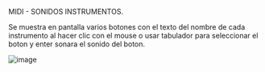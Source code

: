 MIDI - SONIDOS INSTRUMENTOS.

Se muestra en pantalla varios botones con el texto del nombre de cada instrumento al hacer clic con el mouse o usar tabulador para seleccionar el boton y enter sonara el sonido del boton.

![image](https://github.com/yancarmtz/Midi-Instrumentos/assets/61806656/734ec5db-5d5d-4b1b-8053-ac93253567b8)
